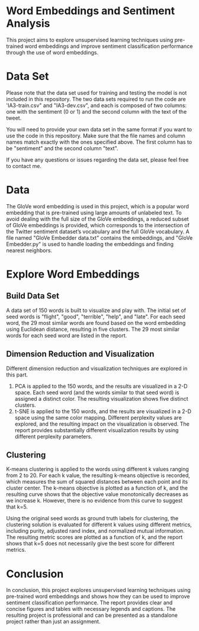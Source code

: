 # Word Embeddings and Sentiment Analysis

This project aims to explore unsupervised learning techniques using pre-trained word embeddings and improve sentiment classification performance through the use of word embeddings.

# Data Set

Please note that the data set used for training and testing the model is not included in this repository. The two data sets required to run the code are 'IA3-train.csv" and "IA3-dev.csv", and each is composed of two columns: one with the sentiment (0 or 1) and the second column with the text of the tweet.

You will need to provide your own data set in the same format if you want to use the code in this repository. Make sure that the file names and column names match exactly with the ones specified above. The first column has to be "sentiment" and the second column "text".

If you have any questions or issues regarding the data set, please feel free to contact me.

# Data

The GloVe word embedding is used in this project, which is a popular word embedding that is pre-trained using large amounts of unlabeled text. To avoid dealing with the full size of the GloVe embeddings, a reduced subset of GloVe embeddings is provided, which corresponds to the intersection of the Twitter sentiment dataset’s vocabulary and the full GloVe vocabulary. A file named "GloVe Embedder data.txt" contains the embeddings, and "GloVe Embedder.py" is used to handle loading the embeddings and finding nearest neighbors.

# Explore Word Embeddings

## Build Data Set
A data set of 150 words is built to visualize and play with. The initial set of seed words is "flight", "good", "terrible", "help", and "late". For each seed word, the 29 most similar words are found based on the word embedding using Euclidean distance, resulting in five clusters. The 29 most similar words for each seed word are listed in the report.

## Dimension Reduction and Visualization
Different dimension reduction and visualization techniques are explored in this part.

1. PCA is applied to the 150 words, and the results are visualized in a 2-D space. Each seed word (and the words similar to that seed word) is assigned a distinct color. The resulting visualization shows five distinct clusters.
2. t-SNE is applied to the 150 words, and the results are visualized in a 2-D space using the same color mapping. Different perplexity values are explored, and the resulting impact on the visualization is observed. The report provides substantially different visualization results by using different perplexity parameters.

## Clustering
K-means clustering is applied to the words using different k values ranging from 2 to 20. For each k value, the resulting k-means objective is recorded, which measures the sum of squared distances between each point and its cluster center. The k-means objective is plotted as a function of k, and the resulting curve shows that the objective value monotonically decreases as we increase k. However, there is no evidence from this curve to suggest that k=5.

Using the original seed words as ground truth labels for clustering, the clustering solution is evaluated for different k values using different metrics, including purity, adjusted rand index, and normalized mutual information. The resulting metric scores are plotted as a function of k, and the report shows that k=5 does not necessarily give the best score for different metrics.

# Conclusion

In conclusion, this project explores unsupervised learning techniques using pre-trained word embeddings and shows how they can be used to improve sentiment classification performance. The report provides clear and concise figures and tables with necessary legends and captions. The resulting project is professional and can be presented as a standalone project rather than just an assignment.
